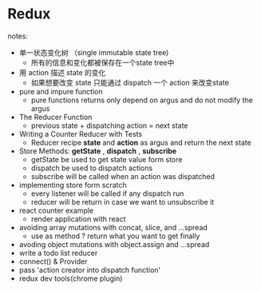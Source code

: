 # Redux

notes:  
- 单一状态变化树 （single immutable state tree)
    - 所有的信息和变化都被保存在一个state tree中
- 用 action 描述 state 的变化
    - 如果想要改变 state 只能通过 dispatch 一个 action 来改变state
- pure and impure function
    - pure functions returns only depend on argus and do not modify the argus
- The Reducer Function
    - previous state + dispatching action = next state
- Writing a Counter Reducer with Tests
    - Reducer recipe __state__ and __action__ as argus and return the next state
- Store Methods: __getState__ , __dispatch__ , __subscribe__
    - getState be used to get state value form store
    - dispatch be used to dispatch actions
    - subscribe will be called when an action was dispatched
- implementing store form scratch
    - every listener will be called if any dispatch run
    - reducer will be return in case we want to unsubscribe it
- react counter example
    - render application with react
- avoiding array mutations with concat, slice, and ...spread
    - use as method ? return what you want to get finally
- avoding object mutations with object.assign and ...spread
- write a todo list reducer
- connect() & Provider
- pass 'action creator into dispatch function'
- redux dev tools(chrome plugin)
